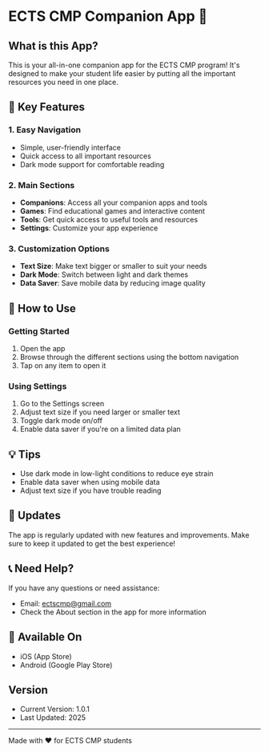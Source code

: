 # ECTS CMP Companion App 📱

## What is this App?
This is your all-in-one companion app for the ECTS CMP program! It's designed to make your student life easier by putting all the important resources you need in one place.

## 🌟 Key Features

### 1. Easy Navigation
- Simple, user-friendly interface
- Quick access to all important resources
- Dark mode support for comfortable reading

### 2. Main Sections
- **Companions**: Access all your companion apps and tools
- **Games**: Find educational games and interactive content
- **Tools**: Get quick access to useful tools and resources
- **Settings**: Customize your app experience

### 3. Customization Options
- **Text Size**: Make text bigger or smaller to suit your needs
- **Dark Mode**: Switch between light and dark themes
- **Data Saver**: Save mobile data by reducing image quality

## 📱 How to Use

### Getting Started
1. Open the app
2. Browse through the different sections using the bottom navigation
3. Tap on any item to open it

### Using Settings
1. Go to the Settings screen
2. Adjust text size if you need larger or smaller text
3. Toggle dark mode on/off
4. Enable data saver if you're on a limited data plan

## 💡 Tips
- Use dark mode in low-light conditions to reduce eye strain
- Enable data saver when using mobile data
- Adjust text size if you have trouble reading

## 🔄 Updates
The app is regularly updated with new features and improvements. Make sure to keep it updated to get the best experience!

## 📞 Need Help?
If you have any questions or need assistance:
- Email: ectscmp@gmail.com
- Check the About section in the app for more information

## 📱 Available On
- iOS (App Store)
- Android (Google Play Store)

## Version
- Current Version: 1.0.1
- Last Updated: 2025

---

Made with ❤️ for ECTS CMP students 